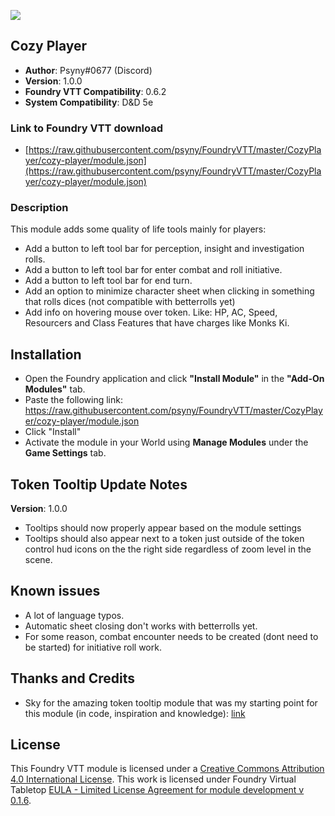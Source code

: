![](https://img.shields.io/badge/Foundry-v0.6.2-informational)
## Cozy Player

* **Author**: Psyny#0677  (Discord)
* **Version**: 1.0.0
* **Foundry VTT Compatibility**: 0.6.2
* **System Compatibility**: D&D 5e

### Link to Foundry VTT download
* [https://raw.githubusercontent.com/psyny/FoundryVTT/master/CozyPlayer/cozy-player/module.json](https://raw.githubusercontent.com/psyny/FoundryVTT/master/CozyPlayer/cozy-player/module.json)

### Description
This module adds some quality of life tools mainly for players:
- Add a button to left tool bar for perception, insight and investigation rolls.
- Add a button to left tool bar for enter combat and roll initiative.
- Add a button to left tool bar for end turn.
- Add an option to minimize character sheet when clicking in something that rolls dices (not compatible with betterrolls yet)
- Add info on hovering mouse over token. Like: HP, AC, Speed, Resourcers and Class Features that have charges like Monks Ki.

## Installation
* Open the Foundry application and click **"Install Module"** in the **"Add-On Modules"** tab.
* Paste the following link: https://raw.githubusercontent.com/psyny/FoundryVTT/master/CozyPlayer/cozy-player/module.json
* Click "Install"
* Activate the module in your World using **Manage Modules** under the **Game Settings** tab.

## Token Tooltip Update Notes
**Version**: 1.0.0
* Tooltips should now properly appear based on the module settings
* Tooltips should also appear next to a token just outside of the token control hud icons on the the right side regardless of zoom level in the scene.

## Known issues
- A lot of language typos.
- Automatic sheet closing don't works with betterrolls yet.
- For some reason, combat encounter needs to be created (dont need to be started) for initiative roll work.

## Thanks and Credits
- Sky for the amazing token tooltip module that was my starting point for this module (in code, inspiration and knowledge): [link](https://github.com/Sky-Captain-13/foundry/tree/master/token-tooltip) 

## License
This Foundry VTT module is licensed under a [Creative Commons Attribution 4.0 International License](http://creativecommons.org/licenses/by/4.0/).
This work is licensed under Foundry Virtual Tabletop [EULA - Limited License Agreement for module development v 0.1.6](http://foundryvtt.com/pages/license.html).
